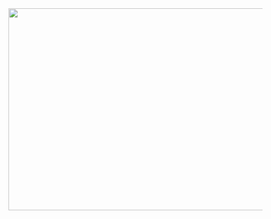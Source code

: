 <img align="center" width="900" height="400" src="https://github.com/user-attachments/assets/ccbc5241-1f22-4ae2-aba4-952e1383b8d9">
